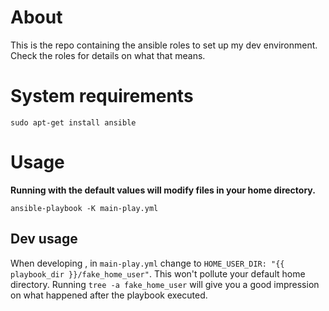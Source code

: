 # About

This is the repo containing the ansible roles to set up my dev environment.
Check the roles for details on what that means.

# System requirements

```
sudo apt-get install ansible
```

# Usage

**Running with the default values will modify files in your home directory.**

```
ansible-playbook -K main-play.yml
```


## Dev usage

When developing , in `main-play.yml` change to `HOME_USER_DIR: "{{ playbook_dir }}/fake_home_user"`.
This won't pollute your default home directory.
Running `tree -a fake_home_user` will give you a good impression on what happened after the playbook executed.

